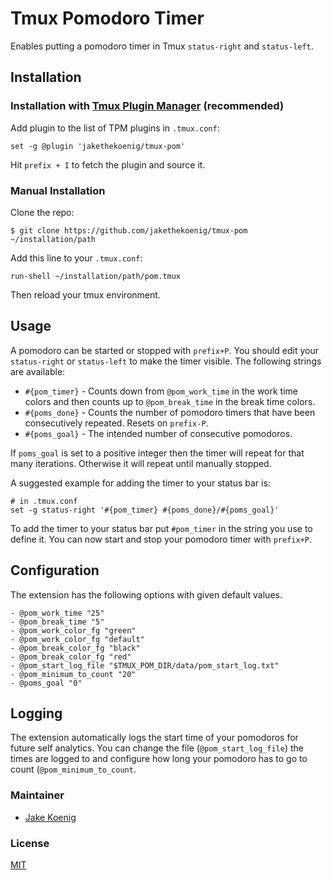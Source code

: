 # Tmux Pomodoro Timer

Enables putting a pomodoro timer in Tmux `status-right` and `status-left`.

## Installation
### Installation with [Tmux Plugin Manager](https://github.com/tmux-plugins/tpm) (recommended)

Add plugin to the list of TPM plugins in `.tmux.conf`:

```shell
set -g @plugin 'jakethekoenig/tmux-pom'
```

Hit `prefix + I` to fetch the plugin and source it.

### Manual Installation
Clone the repo:

```shell
$ git clone https://github.com/jakethekoenig/tmux-pom ~/installation/path
```
Add this line to your `.tmux.conf`:

```shell
run-shell ~/installation/path/pom.tmux
```
Then reload your tmux environment.

## Usage

A pomodoro can be started or stopped with `prefix+P`. You should edit your `status-right` or `status-left` to make the timer visible. The following strings are available:

- `#{pom_timer}` - Counts down from `@pom_work_time` in the work time colors and then counts up to `@pom_break_time` in the break time colors.
- `#{poms_done}` - Counts the number of pomodoro timers that have been consecutively repeated. Resets on `prefix-P`.
- `#{poms_goal}` - The intended number of consecutive pomodoros.

If `poms_goal` is set to a positive integer then the timer will repeat for that many iterations. Otherwise it will repeat until manually stopped. 

A suggested example for adding the timer to your status bar is:
```shell
# in .tmux.conf
set -g status-right '#{pom_timer} #{poms_done}/#{poms_goal}'
```

To add the timer to your status bar put `#pom_timer` in the string you use to define it. You can now start and stop your pomodoro timer with `prefix+P`.

## Configuration

The extension has the following options with given default values.

```shell
- @pom_work_time "25"
- @pom_break_time "5"
- @pom_work_color_fg "green"
- @pom_work_color_fg "default"
- @pom_break_color_fg "black"
- @pom_break_color_fg "red"
- @pom_start_log_file "$TMUX_POM_DIR/data/pom_start_log.txt"
- @pom_minimum_to_count "20"
- @poms_goal "0"
```

## Logging

The extension automatically logs the start time of your pomodoros for future self analytics. You can change the file (`@pom_start_log_file`) the times are logged to and configure how long your pomodoro has to go to count (`@pom_minimum_to_count`. 

### Maintainer

- [Jake Koenig](https://github.com/jakethekoenig)

### License

[MIT](LICENSE.md)
